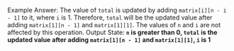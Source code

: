 Example Answer:
The value of `total` is updated by adding `matrix[i][n - i - 1]` to it, where `i` is 1. Therefore, `total` will be the updated value after adding `matrix[1][n - 1]` and `matrix[1][1]`. The values of `n` and `i` are not affected by this operation. 
Output State: **`n` is greater than 0, `total` is the updated value after adding `matrix[1][n - 1]` and `matrix[1][1]`, `i` is 1**